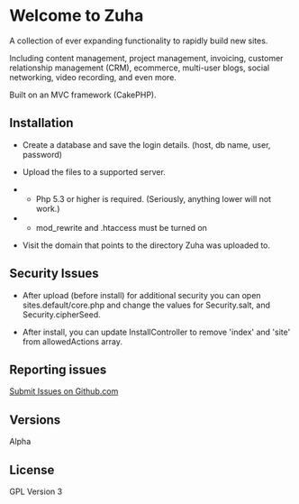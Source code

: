 # Welcome to Zuha
A collection of ever expanding functionality to rapidly build new sites.

Including content management, project management, invoicing, customer relationship management (CRM), ecommerce, multi-user blogs, social networking, video recording, and even more.

Built on an MVC framework (CakePHP).

## Installation

* Create a database and save the login details. (host, db name, user, password)

* Upload the files to a supported server. 
* * Php 5.3 or higher is required.  (Seriously, anything lower will not work.)
* * mod_rewrite and .htaccess must be turned on

* Visit the domain that points to the directory Zuha was uploaded to. 

## Security Issues

* After upload (before install) for additional security you can open sites.default/core.php and change the values for Security.salt, and Security.cipherSeed.
 
* After install, you can update InstallController to remove 'index' and 'site' from allowedActions array.


## Reporting issues

[Submit Issues on Github.com](https://github.com/zuha/zuha/issues) 

## Versions

Alpha

## License

GPL Version 3